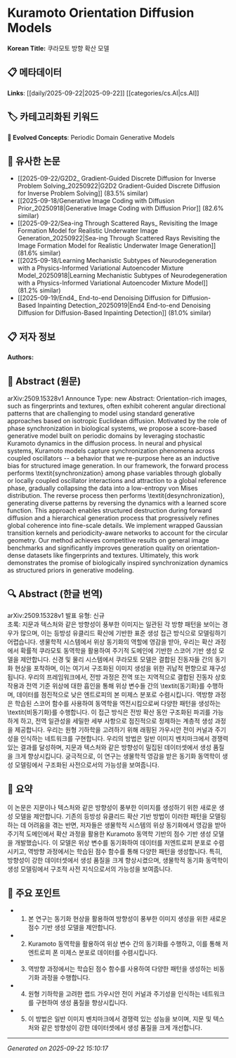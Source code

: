 # Kuramoto Orientation Diffusion Models

**Korean Title:** 쿠라모토 방향 확산 모델

## 📋 메타데이터

**Links**: [[daily/2025-09-22|2025-09-22]] [[categories/cs.AI|cs.AI]]

## 🏷️ 카테고리화된 키워드
**🚀 Evolved Concepts**: Periodic Domain Generative Models

## 🔗 유사한 논문
- [[2025-09-22/G2D2_ Gradient-Guided Discrete Diffusion for Inverse Problem Solving_20250922|G2D2 Gradient-Guided Discrete Diffusion for Inverse Problem Solving]] (83.5% similar)
- [[2025-09-18/Generative Image Coding with Diffusion Prior_20250918|Generative Image Coding with Diffusion Prior]] (82.6% similar)
- [[2025-09-22/Sea-ing Through Scattered Rays_ Revisiting the Image Formation Model for Realistic Underwater Image Generation_20250922|Sea-ing Through Scattered Rays Revisiting the Image Formation Model for Realistic Underwater Image Generation]] (81.6% similar)
- [[2025-09-18/Learning Mechanistic Subtypes of Neurodegeneration with a Physics-Informed Variational Autoencoder Mixture Model_20250918|Learning Mechanistic Subtypes of Neurodegeneration with a Physics-Informed Variational Autoencoder Mixture Model]] (81.2% similar)
- [[2025-09-19/End4_ End-to-end Denoising Diffusion for Diffusion-Based Inpainting Detection_20250919|End4 End-to-end Denoising Diffusion for Diffusion-Based Inpainting Detection]] (81.0% similar)

## 📋 저자 정보

**Authors:** 

## 📄 Abstract (원문)

arXiv:2509.15328v1 Announce Type: new 
Abstract: Orientation-rich images, such as fingerprints and textures, often exhibit coherent angular directional patterns that are challenging to model using standard generative approaches based on isotropic Euclidean diffusion. Motivated by the role of phase synchronization in biological systems, we propose a score-based generative model built on periodic domains by leveraging stochastic Kuramoto dynamics in the diffusion process. In neural and physical systems, Kuramoto models capture synchronization phenomena across coupled oscillators -- a behavior that we re-purpose here as an inductive bias for structured image generation. In our framework, the forward process performs \textit{synchronization} among phase variables through globally or locally coupled oscillator interactions and attraction to a global reference phase, gradually collapsing the data into a low-entropy von Mises distribution. The reverse process then performs \textit{desynchronization}, generating diverse patterns by reversing the dynamics with a learned score function. This approach enables structured destruction during forward diffusion and a hierarchical generation process that progressively refines global coherence into fine-scale details. We implement wrapped Gaussian transition kernels and periodicity-aware networks to account for the circular geometry. Our method achieves competitive results on general image benchmarks and significantly improves generation quality on orientation-dense datasets like fingerprints and textures. Ultimately, this work demonstrates the promise of biologically inspired synchronization dynamics as structured priors in generative modeling.

## 🔍 Abstract (한글 번역)

arXiv:2509.15328v1 발표 유형: 신규  
초록: 지문과 텍스처와 같은 방향성이 풍부한 이미지는 일관된 각 방향 패턴을 보이는 경우가 많으며, 이는 등방성 유클리드 확산에 기반한 표준 생성 접근 방식으로 모델링하기 어렵습니다. 생물학적 시스템에서 위상 동기화의 역할에 영감을 받아, 우리는 확산 과정에서 확률적 쿠라모토 동역학을 활용하여 주기적 도메인에 기반한 스코어 기반 생성 모델을 제안합니다. 신경 및 물리 시스템에서 쿠라모토 모델은 결합된 진동자들 간의 동기화 현상을 포착하며, 이는 여기서 구조화된 이미지 생성을 위한 귀납적 편향으로 재구성됩니다. 우리의 프레임워크에서, 전방 과정은 전역 또는 지역적으로 결합된 진동자 상호작용과 전역 기준 위상에 대한 흡인을 통해 위상 변수들 간의 \textit{동기화}를 수행하며, 데이터를 점진적으로 낮은 엔트로피의 본 미제스 분포로 수렴시킵니다. 역방향 과정은 학습된 스코어 함수를 사용하여 동역학을 역전시킴으로써 다양한 패턴을 생성하는 \textit{비동기화}를 수행합니다. 이 접근 방식은 전방 확산 동안 구조화된 파괴를 가능하게 하고, 전역 일관성을 세밀한 세부 사항으로 점진적으로 정제하는 계층적 생성 과정을 제공합니다. 우리는 원형 기하학을 고려하기 위해 래핑된 가우시안 전이 커널과 주기성을 인식하는 네트워크를 구현합니다. 우리의 방법은 일반 이미지 벤치마크에서 경쟁력 있는 결과를 달성하며, 지문과 텍스처와 같은 방향성이 밀집된 데이터셋에서 생성 품질을 크게 향상시킵니다. 궁극적으로, 이 연구는 생물학적 영감을 받은 동기화 동역학이 생성 모델링에서 구조화된 사전으로서의 가능성을 보여줍니다.

## 📝 요약

이 논문은 지문이나 텍스처와 같은 방향성이 풍부한 이미지를 생성하기 위한 새로운 생성 모델을 제안합니다. 기존의 등방성 유클리드 확산 기반 방법이 이러한 패턴을 모델링하는 데 어려움을 겪는 반면, 저자들은 생물학적 시스템의 위상 동기화에서 영감을 받아 주기적 도메인에서 확산 과정을 활용한 Kuramoto 동역학 기반의 점수 기반 생성 모델을 개발했습니다. 이 모델은 위상 변수를 동기화하여 데이터를 저엔트로피 분포로 수렴시키고, 역방향 과정에서는 학습된 점수 함수를 통해 다양한 패턴을 생성합니다. 특히, 방향성이 강한 데이터셋에서 생성 품질을 크게 향상시켰으며, 생물학적 동기화 동역학이 생성 모델링에서 구조적 사전 지식으로서의 가능성을 보여줍니다.

## 🎯 주요 포인트

- 1. 본 연구는 동기화 현상을 활용하여 방향성이 풍부한 이미지 생성을 위한 새로운 점수 기반 생성 모델을 제안합니다.

- 2. Kuramoto 동역학을 활용하여 위상 변수 간의 동기화를 수행하고, 이를 통해 저엔트로피 폰 미제스 분포로 데이터를 수렴시킵니다.

- 3. 역방향 과정에서는 학습된 점수 함수를 사용하여 다양한 패턴을 생성하는 비동기화 과정을 수행합니다.

- 4. 원형 기하학을 고려한 랩드 가우시안 전이 커널과 주기성을 인식하는 네트워크를 구현하여 생성 품질을 향상시킵니다.

- 5. 이 방법은 일반 이미지 벤치마크에서 경쟁력 있는 성능을 보이며, 지문 및 텍스처와 같은 방향성이 강한 데이터셋에서 생성 품질을 크게 개선합니다.

---

*Generated on 2025-09-22 15:10:17*